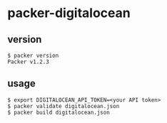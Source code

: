 # packer-digitalocean

## version

```
$ packer version
Packer v1.2.3
```

## usage

```
$ export DIGITALOCEAN_API_TOKEN=<your API token>
$ packer validate digitalocean.json
$ packer build digitalocean.json
```

